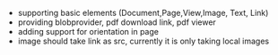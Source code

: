 - supporting basic elements (Document,Page,View,Image, Text, Link)
- providing blobprovider, pdf download link, pdf viewer
- adding support for orientation in page
- image should take link as src, currently it is only taking local images